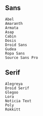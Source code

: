 ## Sans
    Abel
    Amaranth
    Armata
    Asap
    Cabin
    Dosis
    Droid Sans
    Gudea
    Ropa Sans
    Source Sans Pro

## Serif
    Alegreya
    Droid Serif
    Glegoo
    Lora
    Noticia Text
    Poly
    Rokkitt

